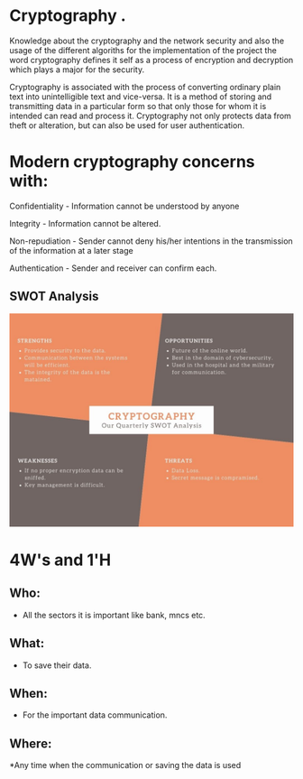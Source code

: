 # Cryptography . 
Knowledge about the cryptography and the network security and also the usage of the different algoriths for the implementation of the project the word cryptography 
defines it self as a process of encryption and decryption which plays a major for the security.

Cryptography is associated with the process of converting ordinary plain text into unintelligible text and vice-versa. It is a method of storing and transmitting data in a particular form so that only those for whom it is intended can read and process it. Cryptography not only protects data from theft or alteration, but can also be used for user authentication.

# Modern cryptography concerns with:

Confidentiality - Information cannot be understood by anyone

Integrity - Information cannot be altered.

Non-repudiation - Sender cannot deny his/her intentions in the transmission of the information at a later stage

Authentication - Sender and receiver can confirm each.


## SWOT Analysis
![SWOT analysis](https://github.com/Heam666/Mini_Project_Ltts/blob/main/6_ImagesAndVideos/Cryptography.jpg)



# 4W&#39;s and 1&#39;H

## Who:

* All the sectors it is important like bank, mncs etc.

## What:

* To save their data.

## When:

* For the important data communication.

## Where:

*Any time when the communication or saving the data is used
